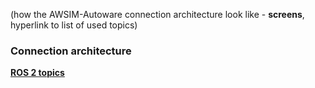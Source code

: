 (how the AWSIM-Autoware connection architecture look like - **screens**, hyperlink to list of used topics)
<!-- TODO -->
<!-- DM: tutaj nie widze raczej potrzeby wydzielania osobnego Features, bo pierwotna strona nie bedzie zbyt zapchana, wrzucilbym wszystko w 1 -->
### Connection architecture
<!-- Tutaj mozna zrobic prosty graf co skad jest brane, plus screen z topickami -->

[**ROS 2 topics**](../../UserGuide/ProjectGuide/ExternalLibraries/#ros-2-topic-list)
